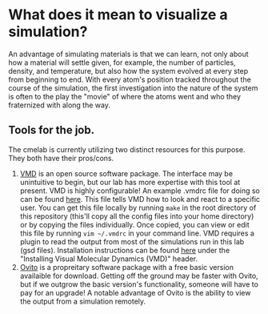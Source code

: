 # What does it mean to visualize a simulation?

An advantage of simulating materials is that we can learn, not only about 
how a material will settle given, for example, the number of particles, density, and temperature,
but also how the system evolved at every step from beginning to end. With every atom's position tracked
throughout the course of the simulation, the first investigation into the nature of the system 
is often to the play the "movie" of where the atoms went and who they fraternized with along the way.


## Tools for the job.

The cmelab is currently utilizing two distinct resources for this purpose. They both have their pros/cons. 

1. [VMD](http://www.ks.uiuc.edu/Research/vmd/) is an open source software package. The interface may be unintuitive to begin, but our lab has more expertise with this tool at present. VMD is highly configurable! An example .vmdrc file
for doing so can be found [here](https://github.com/cmelab/getting-started/tree/master/config_files). This file tells
VMD how to look and react to a specific user. You can get this file locally by running `make` in the root directory of this repository (this'll copy all the config files into your home directory) or by copying the files individually. Once copied, you can view or edit this file by running `vim ~/.vmdrc` in your 
command line. VMD requires a plugin to read the output from most of the simulations run in this lab (gsd files).
Installation instructions can be found [here](Installing_the_Frequently-Used_Programs_for_CME-Lab.md)
 under the "Installing Visual Molecular Dynamics (VMD)" header.
1. [Ovito](https://www.ovito.org/macos-downloads/) is a propreitary software package with a free basic version availaible for download. Getting off the ground may be faster with Ovito, but if we outgrow the basic version's 
functionality, someone will have to pay for an upgrade! A notable advantage of Ovito is the ability to
view the output from a simulation remotely.
